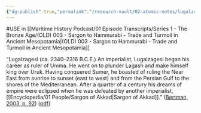 ```yaml
---
{"dg-publish":true,"permalink":"/research-vault/02-atomic-notes/lugalzagesi-boasted-of-ruling-an-area-from-the-persian-gulf-to-the-mediterranean/"}
---
```


#USE in [[Maritime History Podcast/01 Episode Transcripts/Series 1 - The Bronze Age/(OLD) 003 - Sargon to Hammurabi - Trade and Turmoil in Ancient Mesopotamia\|(OLD) 003 - Sargon to Hammurabi - Trade and Turmoil in Ancient Mesopotamia]]

“Lugalzagesi (ca. 2340–2316 B.C.E.) An imperialist, Lugalzagesi began his career as ruler of Umma. He went on to plunder Lagash and make himself king over Uruk. Having conquered Sumer, he boasted of ruling the Near East from sunrise to sunset (east to west) and from the Persian Gulf to the shores of the Mediterranean. After a quarter of a century his dreams of empire were eclipsed when he was defeated by another imperialist, [[Encyclopedia/01 People/Sargon of Akkad\|Sargon of Akkad]].” ([Bertman, 2003, p. 92](zotero://select/library/items/YPMHZBXL)) ([pdf](zotero://open-pdf/library/items/X3CHJ4P3?page=105&annotation=YJ97V8WG))